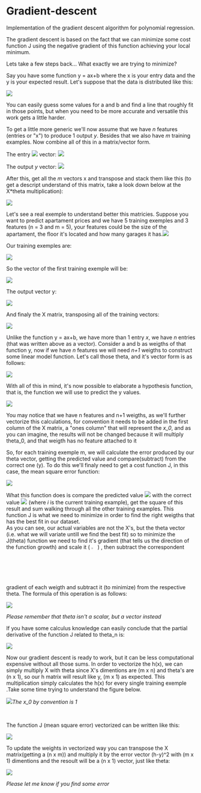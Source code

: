 # Gradient-descent

Implementation of the gradient descent algorithm for polynomial regression.

The gradient descent is based on the fact that we can minimize some cost function J using the negative gradient of this function achieving your local minimum.

Lets take a few steps back... What exactly we are trying to minimize?

Say you have some function y = ax+b where the x is your entry data and the y is your expected result. Let's suppose that the data is distributed like this:

<img src="https://github.com/HenriqueMedeiross/Gradient-descent-study/blob/master/Equations/scatt.PNG?raw=true">

You can easily guess some values for a and b and find a line that roughly fit in those points, but when you need to be more accurate and versatile this work gets a little harder.

To get a little more generic we'll now assume that we have *n* features (entries or "x") to produce 1 output *y*. Besides that we also have *m* training examples. Now combine all of this in a matrix/vector form.

The entry <img src="https://github.com/HenriqueMedeiross/Gradient-descent-study/blob/master/Equations/x^m_n.png?raw=true"> vector:
<img src="https://github.com/HenriqueMedeiross/Gradient-descent-study/blob/master/Equations/x_matrix.png?raw=true">

The output *y* vector: <img src="https://github.com/HenriqueMedeiross/Gradient-descent-study/blob/master/Equations/y_matrix.png?raw=true">

After this, get all the *m* vectors x and transpose and stack them like this (to get a descript understand of this matrix, take a look down below at the X*theta multiplication): 

<img src="https://github.com/HenriqueMedeiross/Gradient-descent-study/blob/master/Equations/X-matrix.png?raw=true">

Let's see a real exemple to understand better this matricies. Suppose you want to predict apartament prices and we have 5 training exemples and 3 features (n = 3 and m = 5), your features could be the size of the apartament, the floor it's located and how many garages it has.<img src="https://github.com/HenriqueMedeiross/Gradient-descent-study/blob/master/Equations/exemple-features-.png?raw=true">

Our training exemples are: 

<img src="https://github.com/HenriqueMedeiross/Gradient-descent-study/blob/master/Equations/exemple-training-exemples.png?raw=true">

So the vector of the first training exemple will be:

<img src="https://github.com/HenriqueMedeiross/Gradient-descent-study/blob/master/Equations/exemple-features-x1.png?raw=true">

The output vector y:

<img src="https://github.com/HenriqueMedeiross/Gradient-descent-study/blob/master/Equations/exemple-y-.png?raw=true">

And finaly the X matrix, transposing all of the training vectors:

<img src="https://github.com/HenriqueMedeiross/Gradient-descent-study/blob/master/Equations/exemple-X.png?raw=true">

Unlike the function y = ax+b, we have more than 1 entry *x*, we have *n* entries (that was written above as a vector). Consider a and b as weigths of that function y, now if we have *n* features we will need *n+1* weigths to construct some linear model function. Let's call those theta, and it's vector form is as follows:

<img src="https://github.com/HenriqueMedeiross/Gradient-descent-study/blob/master/Equations/theta_vector.png?raw=true">

With all of this in mind, it's now possible to elaborate a hypothesis function, that is, the function we will use to predict the y values.


<img src="https://github.com/HenriqueMedeiross/Gradient-descent-study/blob/master/Equations/h(x).png?raw=true">

You may notice that we have n features and n+1 weigths, as we'll further vectorize this calculations, for convention it needs to be added in the first column of the X matrix, a "ones column" that will represent the *x_0*, and as you can imagine, the results will not be changed because it will multiply theta_0, and that weigth has no feature attached to it

So, for each training exemple m, we will calculate the error produced by our theta vector, getting the predicted value and compare(subtract) from the correct one (y). To do this we'll finaly need to get a cost function J, in this case, the mean square error function:
 
<img src="https://github.com/HenriqueMedeiross/Gradient-descent-study/blob/master/Equations/costfunc.png?raw=true">

What this function does is compare the predicted value <img src="https://github.com/HenriqueMedeiross/Gradient-descent-study/blob/master/Equations/h(x^i).png?raw=true"> with the correct value <img src="https://github.com/HenriqueMedeiross/Gradient-descent-study/blob/master/Equations/y^i.png?raw=true"> (where *i* is the current training example), get the square of this result and sum walking through all the other training examples. This function J is what we need to minimize in order to find the right weigths that has the best fit in our dataset.
</br>
As you can see, our actual variables are not the X's, but the theta vector (i.e. what we will variate untill we find the best fit) so to minimize the J(theta) function we need to find it's gradient (that tells us the direction of the function growth) and scale it  (  <img src="https://github.com/HenriqueMedeiross/Gradient-descent-study/blob/master/Equations/frac{1}{2m}.png?raw=true" heigth="2.5%" width="2.5%">  )  , then subtract the correspondent gradient of each weigth and subtract it (to minimize) from the respective theta. The formula of this operation is as follows:

<img src="https://github.com/HenriqueMedeiross/Gradient-descent-study/blob/master/Equations/update%20weights%20function.png?raw=true">

*Please remember that theta isn't a scalar, but a vector instead*

If you have some calculus knowledge can easily conclude that the partial derivative of the function J related to theta_n is:


<img src="https://github.com/HenriqueMedeiross/Gradient-descent-study/blob/master/Equations/gradient-func-J.png?raw=true">


Now our gradient descent is ready to work, but it can be less computational expensive without all those sums. In order to vectorize the h(x), we can simply multiply X with theta since X's dimentions are (m x n) and theta's are (n x 1), so our h matrix will result like y, (m x 1) as expected. This multiplication simply calculates the h(x) for every single training exemple .Take some time trying to understand the figure below.

<img src="https://github.com/HenriqueMedeiross/Gradient-descent-study/blob/master/Equations/vect-h(x)-eq.png?raw=true">*The x_0 by convention is 1*


</br>

The function J (mean square error) vectorized can be written like this:  

<img src="https://github.com/HenriqueMedeiross/Gradient-descent-study/blob/master/Equations/mean-square-vect-.png?raw=true">

To update the weights in vectorized way you can transpose the X matrix(getting a (n x m)) and multiply it by the error vector (h-y)^2 with (m x 1) dimentions and the resoult will be a (n x 1) vector, just like theta:

<img src="https://github.com/HenriqueMedeiross/Gradient-descent-study/blob/master/Equations/update-weights-function-vect.png?raw=true">


*Please let me know if you find some error*

